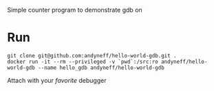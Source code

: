 Simple counter program to demonstrate gdb on

# Run

```
git clone git@github.com:andyneff/hello-world-gdb.git .
docker run -it --rm --privileged -v `pwd`:/src:ro andyneff/hello-world-gdb --name hello_gdb andyneff/hello-world-gdb
```

Attach with your *favorite* debugger